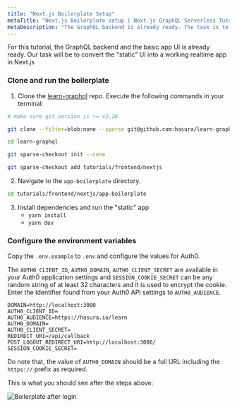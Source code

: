 ```yaml
---
title: "Next.js Boilerplate Setup"
metaTitle: "Next.js Boilerplate setup | Next.js GraphQL Serverless Tutorial"
metaDescription: "The GraphQL backend is already ready. The task is to convert the static UI into a working realtime app in Next.js"
---
```


For this tutorial, the GraphQL backend and the basic app UI is already ready.
Our task will be to convert the "static" UI into a working realtime app in Next.js

### Clone and run the boilerplate

1. Clone the [learn-graphql](https://github.com/hasura/learn-graphql) repo. Execute the following commands in your terminal:

```bash
# make sure git version is >= v2.26

git clone --filter=blob:none --sparse git@github.com:hasura/learn-graphql.git

cd learn-graphql

git sparse-checkout init --cone

git sparse-checkout add tutorials/frontend/nextjs
```

2. Navigate to the `app-boilerplate` directory.

```bash
cd tutorials/frontend/nextjs/app-boilerplate
```

3. Install dependencies and run the "static" app
    - `yarn install`
    - `yarn dev`

### Configure the environment variables

Copy the `.env.example` to `.env` and configure the values for Auth0.

The `AUTH0_CLIENT_ID`, `AUTH0_DOMAIN`, `AUTH0_CLIENT_SECRET` are available in your Auth0 application settings and `SESSION_COOKIE_SECRET` can be any random string of at least 32 characters and it is used to encrypt the cookie. Enter the Identifier found from your Auth0 API settings to `AUTH0_AUDIENCE`.

```
DOMAIN=http://localhost:3000
AUTH0_CLIENT_ID=
AUTH0_AUDIENCE=https://hasura.io/learn
AUTH0_DOMAIN=
AUTH0_CLIENT_SECRET=
REDIRECT_URI=/api/callback
POST_LOGOUT_REDIRECT_URI=http://localhost:3000/
SESSION_COOKIE_SECRET=
```

Do note that, the value of `AUTH0_DOMAIN` should be a full URL including the `https://` prefix as required.

This is what you should see after the steps above:

![Boilerplate after login](https://graphql-engine-cdn.hasura.io/learn-hasura/assets/graphql-react/boilerplate-after-login.png)

